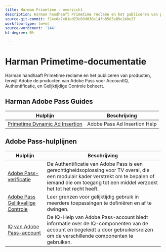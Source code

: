 ```yaml
---
title: Harman Primetime - overzicht
description: Harman handhaaft Primetime reclame en het publiceren van producten, terwijl Adobe de producten van Adobe Pass voor AccountIQ, Authentificatie, en Gelijktijdige Controle beheert.
source-git-commit: f24e0a7e81ed23e69d038e14fb8585e89e248e27
workflow-type: tm+mt
source-wordcount: '144'
ht-degree: 0%

---
```


# Harman Primetime-documentatie

<!--
NOTE: Don't change Primetime to Pass in this file. All the stuff that belongs to Harman is still Primetime.
-->

Harman handhaaft Primetime reclame en het publiceren van producten, terwijl Adobe de producten van Adobe Pass voor AccountIQ, Authentificatie, en Gelijktijdige Controle beheert.

## Harman Adobe Pass Guides

| Hulplijn | Beschrijving |
|--- |--- |
| [Primetime Dynamic Ad Insertion](https://experienceleague.adobe.com/docs/primetime/ad-insertion/home.html?lang=nl-NL) | Adobe Pass Ad Insertion Help |

## Adobe Pass-hulplijnen

| Hulplijn | Beschrijving |
|--- |--- |
| [Adobe Pass-verificatie](/help/authentication/home.md) | De Authentificatie van Adobe Pass is een gerechtigheidsoplossing voor TV overal, die een modulair kader verstrekt om te bepalen of iemand die om toegang tot een middel verzoekt het tot het recht heeft. |
| [Adobe Pass Gelijkvallige Controle](/help/concurrency-monitoring/cm-home.md) | Leer grenzen voor gelijktijdig gebruik in meerdere toepassingen te definiëren en af te dwingen. |
| [IQ van Adobe Pass-account](/help/accountiq/home.md) | De IQ-Help van Adobe Pass-account biedt informatie over de IQ-componenten van de account en begeleidt u door gebruikersreizen om de verschillende componenten te gebruiken. |
